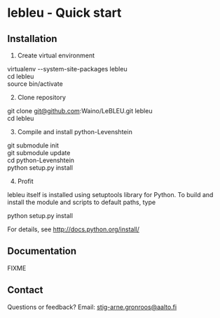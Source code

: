 lebleu - Quick start
===========================


Installation
------------

1) Create virtual environment

virtualenv --system-site-packages lebleu  
cd lebleu  
source bin/activate  

2) Clone repository

git clone git@github.com:Waino/LeBLEU.git lebleu  
cd lebleu  

3) Compile and install python-Levenshtein

git submodule init  
git submodule update  
cd python-Levenshtein  
python setup.py install  

4) Profit

lebleu itself is installed using setuptools library for Python.
To build and install the module and scripts to default paths, type

python setup.py install

For details, see http://docs.python.org/install/


Documentation
-------------

FIXME

Contact
-------

Questions or feedback? Email: stig-arne.gronroos@aalto.fi
